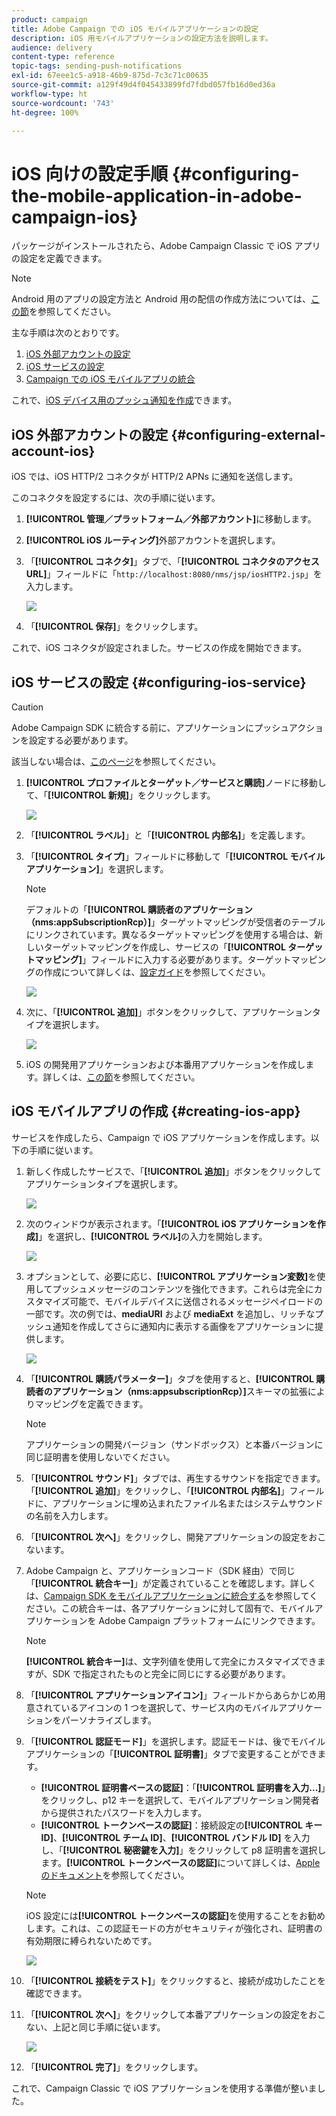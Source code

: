 ```yaml
---
product: campaign
title: Adobe Campaign での iOS モバイルアプリケーションの設定
description: iOS 用モバイルアプリケーションの設定方法を説明します。
audience: delivery
content-type: reference
topic-tags: sending-push-notifications
exl-id: 67eee1c5-a918-46b9-875d-7c3c71c00635
source-git-commit: a129f49d4f045433899fd7fdbd057fb16d0ed36a
workflow-type: ht
source-wordcount: '743'
ht-degree: 100%

---
```


# iOS 向けの設定手順 {#configuring-the-mobile-application-in-adobe-campaign-ios}

パッケージがインストールされたら、Adobe Campaign Classic で iOS アプリの設定を定義できます。

>[!NOTE]
>
>Android 用のアプリの設定方法と Android 用の配信の作成方法については、[この節](configuring-the-mobile-application-android.md)を参照してください。

主な手順は次のとおりです。

1. [iOS 外部アカウントの設定](#configuring-external-account-ios)
1. [iOS サービスの設定](#configuring-ios-service)
1. [Campaign での iOS モバイルアプリの統合](#creating-ios-app)

これで、[iOS デバイス用のプッシュ通知を作成](create-notifications-ios.md)できます。


## iOS 外部アカウントの設定 {#configuring-external-account-ios}

iOS では、iOS HTTP/2 コネクタが HTTP/2 APNs に通知を送信します。

このコネクタを設定するには、次の手順に従います。

1. **[!UICONTROL 管理／プラットフォーム／外部アカウント]**&#x200B;に移動します。
1. **[!UICONTROL iOS ルーティング]**&#x200B;外部アカウントを選択します。
1. 「**[!UICONTROL コネクタ]**」タブで、「**[!UICONTROL コネクタのアクセス URL]**」フィールドに「```http://localhost:8080/nms/jsp/iosHTTP2.jsp```」を入力します。

   ![](assets/nmac_connectors.png)

1. 「**[!UICONTROL 保存]**」をクリックします。

これで、iOS コネクタが設定されました。サービスの作成を開始できます。

## iOS サービスの設定 {#configuring-ios-service}

>[!CAUTION]
>
>Adobe Campaign SDK に統合する前に、アプリケーションにプッシュアクションを設定する必要があります。
>
>該当しない場合は、[このページ](https://developer.apple.com/documentation/usernotifications)を参照してください。

1. **[!UICONTROL プロファイルとターゲット／サービスと購読]**&#x200B;ノードに移動して、「**[!UICONTROL 新規]**」をクリックします。

   ![](assets/nmac_service_1.png)

1. 「**[!UICONTROL ラベル]**」と「**[!UICONTROL 内部名]**」を定義します。
1. 「**[!UICONTROL タイプ]**」フィールドに移動して「**[!UICONTROL モバイルアプリケーション]**」を選択します。

   >[!NOTE]
   >
   >デフォルトの「**[!UICONTROL 購読者のアプリケーション（nms:appSubscriptionRcp）]**」ターゲットマッピングが受信者のテーブルにリンクされています。異なるターゲットマッピングを使用する場合は、新しいターゲットマッピングを作成し、サービスの「**[!UICONTROL ターゲットマッピング]**」フィールドに入力する必要があります。ターゲットマッピングの作成について詳しくは、[設定ガイド](../../configuration/using/about-custom-recipient-table.md)を参照してください。

   ![](assets/nmac_ios.png)

1. 次に、「**[!UICONTROL 追加]**」ボタンをクリックして、アプリケーションタイプを選択します。

   ![](assets/nmac_service_2.png)

1. iOS の開発用アプリケーションおよび本番用アプリケーションを作成します。詳しくは、[この節](configuring-the-mobile-application.md#creating-ios-app)を参照してください。

## iOS モバイルアプリの作成 {#creating-ios-app}

サービスを作成したら、Campaign で iOS アプリケーションを作成します。以下の手順に従います。

1. 新しく作成したサービスで、「**[!UICONTROL 追加]**」ボタンをクリックしてアプリケーションタイプを選択します。

   ![](assets/nmac_service_2.png)

1. 次のウィンドウが表示されます。「**[!UICONTROL iOS アプリケーションを作成]**」を選択し、**[!UICONTROL ラベル]**&#x200B;の入力を開始します。

   ![](assets/nmac_ios_2.png)

1. オプションとして、必要に応じ、**[!UICONTROL アプリケーション変数]**&#x200B;を使用してプッシュメッセージのコンテンツを強化できます。これらは完全にカスタマイズ可能で、モバイルデバイスに送信されるメッセージペイロードの一部です。次の例では、**mediaURl** および **mediaExt** を追加し、リッチなプッシュ通知を作成してさらに通知内に表示する画像をアプリケーションに提供します。

   ![](assets/nmac_ios_3.png)

1. 「**[!UICONTROL 購読パラメーター]**」タブを使用すると、**[!UICONTROL 購読者のアプリケーション（nms:appsubscriptionRcp）]**&#x200B;スキーマの拡張によりマッピングを定義できます。

   >[!NOTE]
   >
   >アプリケーションの開発バージョン（サンドボックス）と本番バージョンに同じ証明書を使用しないでください。

1. 「**[!UICONTROL サウンド]**」タブでは、再生するサウンドを指定できます。「**[!UICONTROL 追加]**」をクリックし、「**[!UICONTROL 内部名]**」フィールドに、アプリケーションに埋め込まれたファイル名またはシステムサウンドの名前を入力します。

1. 「**[!UICONTROL 次へ]**」をクリックし、開発アプリケーションの設定をおこないます。

1. Adobe Campaign と、アプリケーションコード（SDK 経由）で同じ「**[!UICONTROL 統合キー]**」が定義されていることを確認します。詳しくは、[Campaign SDK をモバイルアプリケーションに統合する](integrating-campaign-sdk-into-the-mobile-application.md)を参照してください。この統合キーは、各アプリケーションに対して固有で、モバイルアプリケーションを Adobe Campaign プラットフォームにリンクできます。

   >[!NOTE]
   >
   > **[!UICONTROL 統合キー]**&#x200B;は、文字列値を使用して完全にカスタマイズできますが、SDK で指定されたものと完全に同じにする必要があります。

1. 「**[!UICONTROL アプリケーションアイコン]**」フィールドからあらかじめ用意されているアイコンの 1 つを選択して、サービス内のモバイルアプリケーションをパーソナライズします。

1. 「**[!UICONTROL 認証モード]**」を選択します。認証モードは、後でモバイルアプリケーションの「**[!UICONTROL 証明書]**」タブで変更することができます。
   * **[!UICONTROL 証明書ベースの認証]**：「**[!UICONTROL 証明書を入力...]**」をクリックし、p12 キーを選択して、モバイルアプリケーション開発者から提供されたパスワードを入力します。
   * **[!UICONTROL トークンベースの認証]**：接続設定の&#x200B;**[!UICONTROL キー ID]**、**[!UICONTROL チーム ID]**、**[!UICONTROL バンドル ID]** を入力し、「**[!UICONTROL 秘密鍵を入力]**」をクリックして p8 証明書を選択します。**[!UICONTROL トークンベースの認証]**&#x200B;について詳しくは、[Apple のドキュメント](https://developer.apple.com/documentation/usernotifications/setting_up_a_remote_notification_server/establishing_a_token-based_connection_to_apns)を参照してください。

   >[!NOTE]
   >
   > iOS 設定には&#x200B;**[!UICONTROL トークンベースの認証]**&#x200B;を使用することをお勧めします。これは、この認証モードの方がセキュリティが強化され、証明書の有効期限に縛られないためです。

   ![](assets/nmac_ios_4.png)

1. 「**[!UICONTROL 接続をテスト]**」をクリックすると、接続が成功したことを確認できます。

1. 「**[!UICONTROL 次へ]**」をクリックして本番アプリケーションの設定をおこない、上記と同じ手順に従います。

   ![](assets/nmac_ios_5.png)

1. 「**[!UICONTROL 完了]**」をクリックします。

これで、Campaign Classic で iOS アプリケーションを使用する準備が整いました。
